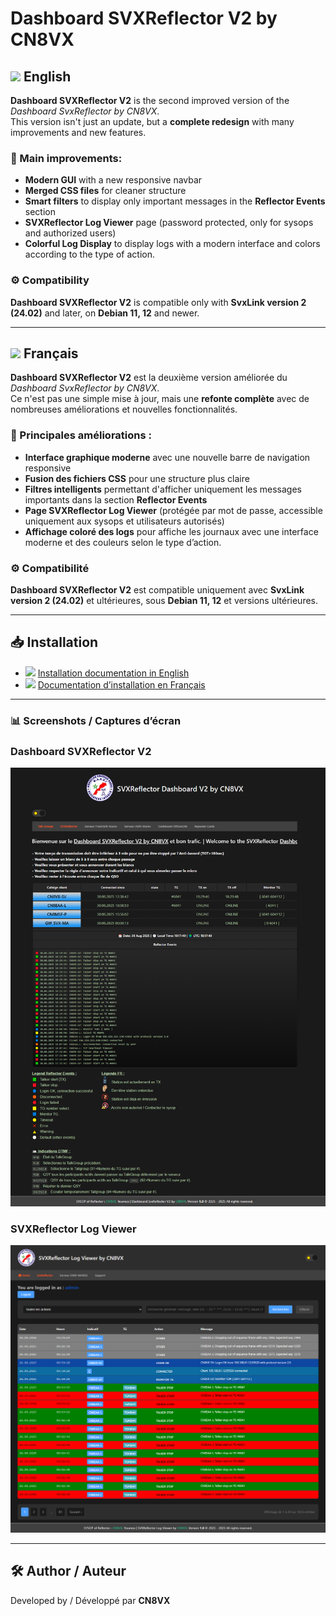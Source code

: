 # Dashboard SVXReflector V2 by CN8VX

## <img src="https://flagcdn.com/w20/us.png" width="30"/> English
**Dashboard SVXReflector V2** is the second improved version of the *Dashboard SvxReflector by CN8VX*.  
This version isn't just an update, but a **complete redesign** with many improvements and new features.

### 🚀 Main improvements:
- **Modern GUI** with a new responsive navbar  
- **Merged CSS files** for cleaner structure  
- **Smart filters** to display only important messages in the **Reflector Events** section  
- **SVXReflector Log Viewer** page (password protected, only for sysops and authorized users)  
- **Colorful Log Display** to display logs with a modern interface and colors according to the type of action. 

### ⚙️ Compatibility
**Dashboard SVXReflector V2** is compatible only with **SvxLink version 2 (24.02)** and later, on **Debian 11, 12** and newer.

---

## <img src="https://flagcdn.com/w20/fr.png" width="30"/> Français
**Dashboard SVXReflector V2** est la deuxième version améliorée du *Dashboard SvxReflector by CN8VX*.  
Ce n'est pas une simple mise à jour, mais une **refonte complète** avec de nombreuses améliorations et nouvelles fonctionnalités.

### 🚀 Principales améliorations :  
- **Interface graphique moderne** avec une nouvelle barre de navigation responsive  
- **Fusion des fichiers CSS** pour une structure plus claire  
- **Filtres intelligents** permettant d'afficher uniquement les messages importants dans la section **Reflector Events**  
- **Page SVXReflector Log Viewer** (protégée par mot de passe, accessible uniquement aux sysops et utilisateurs autorisés)  
- **Affichage coloré des logs** pour affiche les journaux avec une interface moderne et des couleurs selon le type d’action.  

### ⚙️ Compatibilité
**Dashboard SVXReflector V2** est compatible uniquement avec **SvxLink version 2 (24.02)** et ultérieures, sous **Debian 11, 12** et versions ultérieures.

---

## 📥 Installation
- <img src="https://flagcdn.com/w20/us.png" width="30"/> [Installation documentation in English](docs/README_EN.md)  
- <img src="https://flagcdn.com/w20/fr.png" width="30"/> [Documentation d’installation en Français](docs/README_FR.md)

---

### 📊 Screenshots / Captures d’écran

### Dashboard SVXReflector V2
![Dashboard SVXReflector V2](img/Dashboard_SVXReflector_V2.png)

### SVXReflector Log Viewer
![SVXReflector Log Viewer](img/SVXReflector_Log_Viewer.png)

---

## 🛠 Author / Auteur
Developed by / Développé par **CN8VX**
